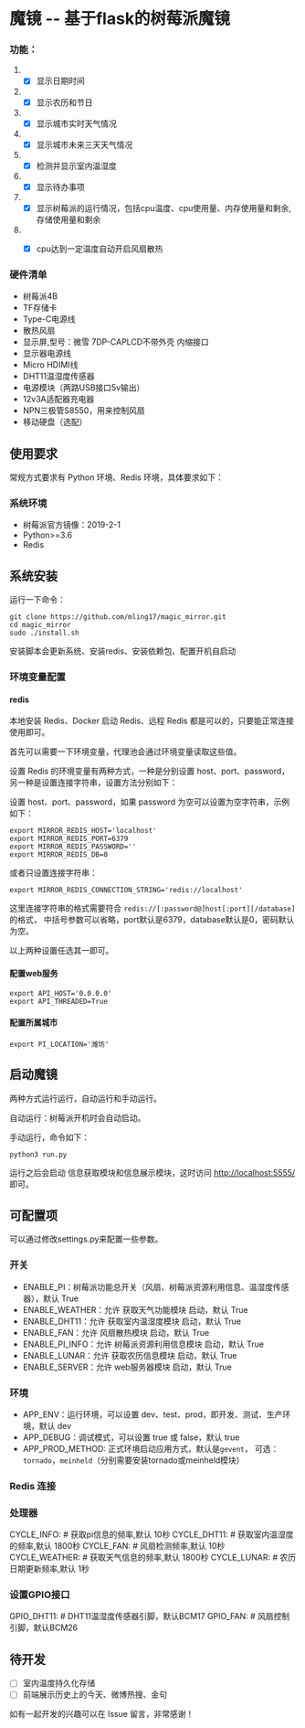 # 魔镜 -- 基于flask的树莓派魔镜 

### 功能：
   1. - [x] 显示日期时间
   2. - [x] 显示农历和节日
   3. - [x] 显示城市实时天气情况
   4. - [x] 显示城市未来三天天气情况
   5. - [x] 检测并显示室内温湿度
   6. - [x] 显示待办事项
   7. - [x] 显示树莓派的运行情况，包括cpu温度、cpu使用量、内存使用量和剩余,存储使用量和剩余
   8. - [x] cpu达到一定温度自动开启风扇散热
   

### 硬件清单
- 树莓派4B
- TF存储卡
- Type-C电源线
- 散热风扇
- 显示屏,型号：微雪 7DP-CAPLCD不带外壳 内缩接口
- 显示器电源线
- Micro HDIMI线
- DHT11温湿度传感器
- 电源模块（两路USB接口5v输出）
- 12v3A适配器充电器
- NPN三极管S8550，用来控制风扇
- 移动硬盘（选配）
### 
## 使用要求

常规方式要求有 Python 环境、Redis 环境，具体要求如下：
### 系统环境
- 树莓派官方镜像：2019-2-1
- Python>=3.6
- Redis

## 

## 系统安装
运行一下命令：
``` shell script
git clone https://github.com/mling17/magic_mirror.git
cd magic_mirror
sudo ./install.sh
```
安装脚本会更新系统、安装redis、安装依赖包、配置开机自启动
### 环境变量配置
#### redis
本地安装 Redis、Docker 启动 Redis、远程 Redis 都是可以的，只要能正常连接使用即可。

首先可以需要一下环境变量，代理池会通过环境变量读取这些值。

设置 Redis 的环境变量有两种方式，一种是分别设置 host、port、password，另一种是设置连接字符串，设置方法分别如下：

设置 host、port、password，如果 password 为空可以设置为空字符串，示例如下：

```shell script
export MIRROR_REDIS_HOST='localhost'
export MIRROR_REDIS_PORT=6379
export MIRROR_REDIS_PASSWORD=''
export MIRROR_REDIS_DB=0
```

或者只设置连接字符串：

```shell script
export MIRROR_REDIS_CONNECTION_STRING='redis://localhost'
```

这里连接字符串的格式需要符合 `redis://[:password@]host[:port][/database]` 的格式，
中括号参数可以省略，port默认是6379，database默认是0，密码默认为空。

以上两种设置任选其一即可。

#### 配置web服务

```shell script
export API_HOST='0.0.0.0'
export API_THREADED=True
```

#### 配置所属城市

```shell script
export PI_LOCATION='潍坊'
```
## 启动魔镜


两种方式运行运行，自动运行和手动运行。

自动运行：树莓派开机时会自动启动。

手动运行，命令如下：

```shell script
python3 run.py
```

运行之后会启动 信息获取模块和信息展示模块，这时访问 [http://localhost:5555/](http://localhost:5555/) 即可。

## 可配置项

可以通过修改settings.py来配置一些参数。

### 开关

- ENABLE_PI：树莓派功能总开关（风扇、树莓派资源利用信息、温湿度传感器），默认 True
- ENABLE_WEATHER：允许 获取天气功能模块 启动，默认 True
- ENABLE_DHT11：允许 获取室内温湿度模块 启动，默认 True
- ENABLE_FAN：允许 风扇散热模块 启动，默认 True
- ENABLE_PI_INFO：允许 树莓派资源利用信息模块 启动，默认 True
- ENABLE_LUNAR：允许 获取农历信息模块 启动，默认 True
- ENABLE_SERVER：允许 web服务器模块 启动，默认 True


### 环境

- APP_ENV：运行环境，可以设置 dev、test、prod，即开发、测试、生产环境，默认 dev
- APP_DEBUG：调试模式，可以设置 true 或 false，默认 true
- APP_PROD_METHOD: 正式环境启动应用方式，默认是`gevent`，
  可选：`tornado`，`meinheld`（分别需要安装tornado或meinheld模块）

### Redis 连接


### 处理器

CYCLE_INFO: # 获取pi信息的频率,默认 10秒
CYCLE_DHT11: # 获取室内温湿度的频率,默认 1800秒
CYCLE_FAN:  # 风扇检测频率,默认 10秒
CYCLE_WEATHER: # 获取天气信息的频率,默认 1800秒
CYCLE_LUNAR: # 农历日期更新频率,默认 1秒

### 设置GPIO接口
GPIO_DHT11: # DHT11温湿度传感器引脚，默认BCM17
GPIO_FAN: # 风扇控制引脚，默认BCM26

## 待开发

- [ ] 室内温度持久化存储
- [ ] 前端展示历史上的今天、微博热搜、金句

如有一起开发的兴趣可以在 Issue 留言，非常感谢！
